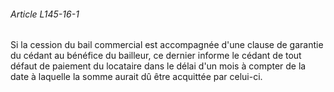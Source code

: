 ###### Article L145-16-1

Si la cession du bail commercial est accompagnée d'une clause de garantie du cédant au bénéfice du bailleur, ce dernier informe le cédant de tout défaut de paiement du locataire dans le délai d'un mois à compter de la date à laquelle la somme aurait dû être acquittée par celui-ci.

